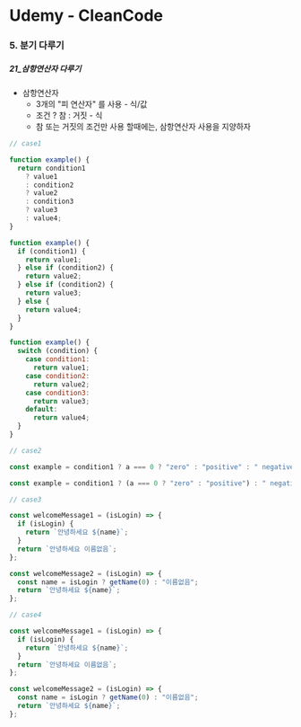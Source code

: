 # Udemy - CleanCode

### 5. 분기 다루기

##### 21_삼항연산자 다루기



* 삼항연산자
  * 3개의 "피 연산자" 를 사용 - 식/값
  * 조건 ? 참  : 거짓 - 식
  * 참 또는 거짓의 조건만 사용 할때에는, 삼항연산자 사용을 지양하자



```javascript
// case1

function example() {
  return condition1
    ? value1
    : condition2
    ? value2
    : condition3
    ? value3
    : value4;
}

function example() {
  if (condition1) {
    return value1;
  } else if (condition2) {
    return value2;
  } else if (condition2) {
    return value3;
  } else {
    return value4;
  }
}

function example() {
  switch (condition) {
    case condition1:
      return value1;
    case condition2:
      return value2;
    case condition3:
      return value3;
    default:
      return value4;
  }
}

```



```javascript
// case2

const example = condition1 ? a === 0 ? "zero" : "positive" : " negative";

const example = condition1 ? (a === 0 ? "zero" : "positive") : " negative";
```



```javascript
// case3

const welcomeMessage1 = (isLogin) => {
  if (isLogin) {
    return `안녕하세요 ${name}`;
  }
  return `안녕하세요 이름없음`;
};

const welcomeMessage2 = (isLogin) => {
  const name = isLogin ? getName(0) : "이름없음";
  return `안녕하세요 ${name}`;
};
```



```javascript
// case4

const welcomeMessage1 = (isLogin) => {
  if (isLogin) {
    return `안녕하세요 ${name}`;
  }
  return `안녕하세요 이름없음`;
};

const welcomeMessage2 = (isLogin) => {
  const name = isLogin ? getName(0) : "이름없음";
  return `안녕하세요 ${name}`;
};
```

